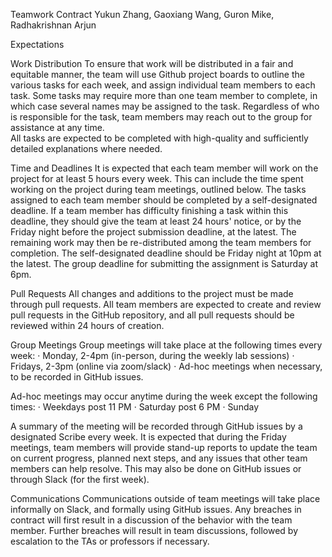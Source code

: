 Teamwork Contract 
Yukun Zhang, Gaoxiang Wang, Guron Mike, Radhakrishnan Arjun
 
Expectations 
 
Work Distribution 
To ensure that work will be distributed in a fair and equitable manner, the team will use Github project boards to outline the various tasks for each week, and assign individual team members to each task. Some tasks may require more than one team member to complete, in which case several names may be assigned to the task. Regardless of who is responsible for the task, team members may reach out to the group for assistance at any time.  
All tasks are expected to be completed with high-quality and sufficiently detailed explanations where needed.  
 
Time and Deadlines 
It is expected that each team member will work on the project for at least 5 hours every week. This can include the time spent working on the project during team meetings, outlined below. The tasks assigned to each team member should be completed by a self-designated deadline. If a team member has difficulty finishing a task within this deadline, they should give the team at least 24 hours' notice, or by the Friday night before the project submission deadline, at the latest. The remaining work may then be re-distributed among the team members for completion. The self-designated deadline should be Friday night at 10pm at the latest. The group deadline for submitting the assignment is Saturday at 6pm. 
 
Pull Requests 
All changes and additions to the project must be made through pull requests. All team members are expected to create and review pull requests in the GitHub repository, and all pull requests should be reviewed within 24 hours of creation. 
 
Group Meetings 
Group meetings will take place at the following times every week: 
·   	Monday, 2-4pm (in-person, during the weekly lab sessions) 
·   	Fridays, 2-3pm (online via zoom/slack) 
·   	Ad-hoc meetings when necessary, to be recorded in GitHub issues.  
 
Ad-hoc meetings may occur anytime during the week except the following times: 
·   	Weekdays post 11 PM 
·   	Saturday post 6 PM 
·   	Sunday 
 
A summary of the meeting will be recorded through GitHub issues by a designated Scribe every week. It is expected that during the Friday meetings, team members will provide stand-up reports to update the team on current progress, planned next steps, and any issues that other team members can help resolve. This may also be done on GitHub issues or through Slack (for the first week). 
 
 
Communications 
Communications outside of team meetings will take place informally on Slack, and formally using GitHub issues. 
Any breaches in contract will first result in a discussion of the behavior with the team member. Further breaches will result in team discussions, followed by escalation to the TAs or professors if necessary. 

